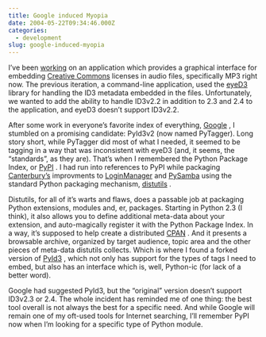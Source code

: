 ```yaml
---
title: Google induced Myopia
date: 2004-05-22T09:34:46.000Z
categories:
  - development
slug: google-induced-myopia
---
```

I’ve been [working][1]  on an application which provides a graphical interface for embedding [Creative Commons][2]  licenses in audio files, specifically <span class="caps">MP3</span> right now. The previous iteration, a command-line application, used the [eyeD3][3]  library for handling the <span class="caps">ID3</span> metadata embedded in the files. Unfortunately, we wanted to add the ability to handle ID3v2.2 in addition to 2.3 and 2.4 to the application, and eyeD3 doesn’t support ID3v2.2.

After some work in everyone’s favorite index of everything, [Google][4] , I stumbled on a promising candidate: PyId3v2 (now named PyTagger). Long story short, while PyTagger did most of what I needed, it seemed to be tagging in a way that was inconsistent with eyeD3 (and, it seems, the “standards”, as they are). That’s when I remembered the Python Package Index, or [PyPI][5] . I had run into references to PyPI while packaging [Canterbury’s][6]  improvments to [LoginManager][7]  and [PySamba][8]  using the standard Python packaging mechanism, [distutils][9] .

Distutils, for all of it’s warts and flaws, does a passable job at packaging Python extensions, modules and, er, packages. Starting in Python 2.3 (I think), it also allows you to define additional meta-data about your extension, and auto-magically register it with the Python Package Index. In a way, it’s supposed to help create a distributed [<span class="caps">CPAN</span>][10]  . And it presents a browsable archive, organized by target audience, topic area and the other pieces of meta-data distutils collects. Which is where I found a forked version of [PyId3][11] , which not only has support for the types of tags I need to embed, but also has an interface which is, well, Python-ic (for lack of a better word).

Google had suggested PyId3, but the “original” version doesn’t support ID3v2.3 or 2.4. The whole incident has reminded me of one thing: the best tool overall is not always the best for a specific need. And while Google will remain one of my oft-used tools for Internet searching, I’ll remember PyPI now when I’m looking for a specific type of Python module.



 [1]: http://yergler.net/blog/archives/2004/04/29/license-tagging
 [2]: http://creativecommons.org
 [3]: http://freshmeat.net/projects/eyed3/
 [4]: http://google.com
 [5]: http://www.python.org/pypi
 [6]: http://canterburyschool.org
 [7]: http://tech.canterburyschool.org/tech/LoginManager
 [8]: http://tech.canterburyschool.org/tech/PySamba
 [9]: http://www.python.org/doc/lib/module-distutils.html
 [10]: http://cpan.org
 [11]: http://www.python.org/pypi?:action=display&name=PyID3&version=0.5.5
